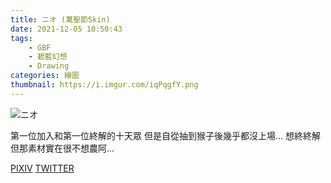 ```yaml
---
title: ニオ (萬聖節Skin)
date: 2021-12-05 10:50:43
tags:
    - GBF
    - 碧藍幻想
    - Drawing
categories: 繪圖
thumbnail: https://i.imgur.com/iqPqgfY.png
---
```

![ニオ](https://i.imgur.com/iqPqgfY.png)

第一位加入和第一位終解的十天眾
但是自從抽到猴子後幾乎都沒上場...
想終終解但那素材實在很不想農阿...

[PIXIV](https://www.pixiv.net/artworks/94542635)
[TWITTER](https://twitter.com/cylin910021/status/1466770805048885249)